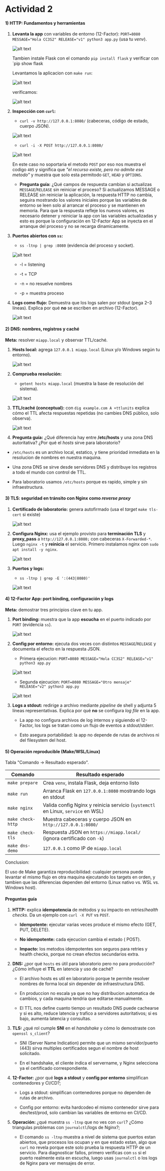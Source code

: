 # Actividad 2

#### 1) HTTP: Fundamentos y herramientas

1. **Levanta la app** con variables de entorno (12-Factor):
   `PORT=8080 MESSAGE="Hola CC3S2" RELEASE="v1" python3 app.py` (usa tu *venv*). 

   ![alt text](imagenes/01.png)

   Tambien instale Flask con el comando `pip install flask` y verificar con `pip show flask
   
    Levantamos la aplicacion con `make run`:

    ![alt text](imagenes/02.png)

    verificamos:

    ![alt text](imagenes/03.png)



2. **Inspección con `curl`:**

   * `curl -v http://127.0.0.1:8080/` (cabeceras, código de estado, cuerpo JSON).

    ![alt text](imagenes/04.png)

   * `curl -i -X POST http://127.0.0.1:8080/` 
   
   ![alt text](imagenes/05.png)

   En este caso no soportaria el metodo `POST` por eso nos muestra el codigo `405` y significa que *"el recurso existe, pero no admite ese metodo"* y muestra que solo esta permitodo `GET`, `HEAD` y `OPTIONS`.

   * **Pregunta guía:** ¿Qué campos de respuesta cambian si actualizas `MESSAGE`/`RELEASE` sin reiniciar el proceso? 
    Si actualizamos MESSAGE o RELEASE sin reiniciar la aplicación, la respuesta HTTP no cambia, seguira mostrando los valores iniciales porque las variables de entorno se leen solo al arrancar el proceso y se mantienen en memoria. 
    Para que la respuesta refleje los nuevos valores, es necesario detener y reiniciar la app con las variables actualizadas y esto es porque la configuración en 12-Factor App se inyecta en el arranque del proceso y no se recarga dinamicamente.

3. **Puertos abiertos con `ss`:**

   * `ss -ltnp | grep :8080` (evidencia del proceso y socket).

    ![alt text](imagenes/06.png)

    * -l = listening

    * -t = TCP

    * -n = no resuelve nombres

    * -p = muestra proceso

4. **Logs como flujo:** Demuestra que los logs salen por stdout (pega 2–3 líneas). Explica por qué **no** se escriben en archivo (12-Factor).

    ![alt text](imagenes/07.png)

#### 2) DNS: nombres, registros y caché

**Meta:** resolver `miapp.local` y observar TTL/caché.

1. **Hosts local:** agrega `127.0.0.1 miapp.local` (Linux y/o Windows según tu entorno).

    ![alt text](imagenes/08.png)

2. **Comprueba resolución:**

   * `getent hosts miapp.local` (muestra la base de resolución del sistema).

    ![alt text](imagenes/09.png)

3. **TTL/caché (conceptual):** con `dig example.com A +ttlunits` explica cómo el TTL afecta respuestas repetidas (no cambies DNS público, solo observa).

    ![alt text](imagenes/10.png)

4. **Pregunta guía:** ¿Qué diferencia hay entre **/etc/hosts** y una zona DNS autoritativa? ¿Por qué el *hosts* sirve para laboratorio?

* `/etc/hosts` es un archivo local, estatico, y tiene prioridad inmediata en la resolucion de nombres en nuestra maquina.

* Una zona DNS se sirve desde servidores DNS y distribuye los registros a todo el mundo con control de TTL.

* Para laboratorio usamos `/etc/hosts` porque es rapido, simple y sin infraestructura.


#### 3) TLS: seguridad en tránsito con Nginx como *reverse proxy*

1. **Certificado de laboratorio:** genera autofirmado (usa el *target* `make tls-cert` si existe)

    ![alt text](imagenes/11.png)

2. **Configura Nginx:** usa el ejemplo provisto para **terminación TLS** y **proxy\_pass** a `http://127.0.0.1:8080;` con cabeceras `X-Forwarded-*`. Luego `nginx -t` y **reinicia** el servicio.
Primero instalamos nginx con `sudo apt install -y nginx`.

    ![alt text](imagenes/12.png)

3. **Puertos y logs:**

   * `ss -ltnp | grep -E ':(443|8080)'` 

   ![alt text](imagenes/13.png)
  

#### 4) 12-Factor App: port binding, configuración y logs

**Meta:** demostrar tres principios clave en tu app.

1. **Port binding:** muestra que la app **escucha** en el puerto indicado por `PORT` (evidencia `ss`).

    ![alt text](imagenes/14.png)

2. **Config por entorno:** ejecuta dos veces con distintos `MESSAGE`/`RELEASE` y documenta el efecto en la respuesta JSON.
    *   Primera ejecucion: `PORT=8080 MESSAGE="Hola CC3S2" RELEASE="v1" python3 app.py`

    ![alt text](imagenes/16.png)

    *   Segunda ejecucion: `PORT=8080 MESSAGE="Otro mensaje" RELEASE="v2" python3 app.py`

   ![alt text](imagenes/15.png) 

3. **Logs a stdout:** redirige a archivo mediante *pipeline* de shell y adjunta 5 líneas representativas. Explica por qué **no** se configura *log file* en la app.

    * La app no configura archivos de log internos y siguiendo el 12-Factor, los logs se tratan como un flujo de eventos a stdout/stderr.

    * Esto asegura portabilidad: la app no depende de rutas de archivos ni del filesystem del host.

#### 5) Operación reproducible (Make/WSL/Linux)

Tabla "Comando -> Resultado esperado".

| Comando            | Resultado esperado                                                                 |
|--------------------|------------------------------------------------------------------------------------|
| `make prepare`     | Crea `venv`, instala Flask, deja entorno listo                                     |
| `make run`         | Arranca Flask en `127.0.0.1:8080` mostrando logs en stdout                         |
| `make nginx`       | Valida config Nginx y reinicia servicio (`systemctl` en Linux, `service` en WSL)   |
| `make check-http`  | Muestra cabeceras y cuerpo JSON en `http://127.0.0.1:8080/`                        |
| `make check-tls`   | Respuesta JSON en `https://miapp.local/` (ignora certificado con `-k`)             |
| `make dns-demo`    | `127.0.0.1` como IP de `miapp.local` |

Conclusion:

El uso de Make garantiza reproducibilidad: cualquier persona puede levantar el mismo flujo en otra maquina ejecutando los targets en orden, y tambien que las diferencias dependen del entorno (Linux nativo vs. WSL vs. Windows host).

#### Preguntas guía

1. **HTTP:** explica **idempotencia** de métodos y su impacto en *retries*/*health checks*. Da un ejemplo con `curl -X PUT` vs `POST`.

    * **Idempotente:** ejecutar varias veces produce el mismo efecto (GET, PUT, DELETE).
    * **No idempotente:** cada ejecucion cambia el estado ( POST).

    * **Impacto:** los metodos idempotentes son seguros para retries y health checks, porque no crean efectos secundarios extra.

2. **DNS:** ¿por qué `hosts` es útil para laboratorio pero no para producción? ¿Cómo influye el **TTL** en latencia y uso de caché?

    * El archivo hosts es util en laboratorio porque te permite resolver nombres de forma local sin depender de infraestructura DNS.

    * En produccion no escala ya que no hay distribucion automatica de cambios, y cada maquina tendria que editarse manualmente.

    * El TTL nos define cuanto tiempo un resultado DNS puede cachearse y si es alto, reduce latencia y trafico a servidores autoritativos; si es bajo, aumenta latencia y consultas.

3. **TLS:** ¿qué rol cumple **SNI** en el *handshake* y cómo lo demostraste con `openssl s_client`?

    * SNI (Server Name Indication) permite que un mismo servidor/puerto (443) sirva multiples certificados segun el nombre de host solicitado.

    * En el handshake, el cliente indica el servername, y Nginx selecciona ya el certificado correspondiente.

4. **12-Factor:** ¿por qué **logs a stdout** y **config por entorno** simplifican contenedores y CI/CD?;

    * Logs a stdout: simplifican contenedores porque no dependen de rutas de archivo.

    * Config por entorno: evita hardcodeo el mismo contenedor sirve para dev/test/prod, solo cambian las variables de entorno en CI/CD.

5. **Operación:** ¿qué muestra `ss -ltnp` que no ves con `curl`? ¿Cómo triangulas problemas con `journalctl`/logs de Nginx?;

    * El comando `ss -ltnp` muestra a nivel de sistema que puertos estan abiertos, que procesos los ocupan y en que estado estan, algo que `curl` no revela porque este solo prueba la respuesta HTTP de un servicio. 
    Para diagnosticar fallos, primero verificas con `ss` si el puerto realmente esta en escucha, luego usas `journalctl` o los logs de Nginx para ver mensajes de error.
